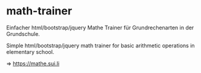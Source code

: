# math-trainer
Einfacher html/bootstrap/jquery Mathe Trainer für Grundrechenarten in der Grundschule.

Simple html/bootstrap/jquery math trainer for basic arithmetic operations in elementary school.

=> https://mathe.sui.li
